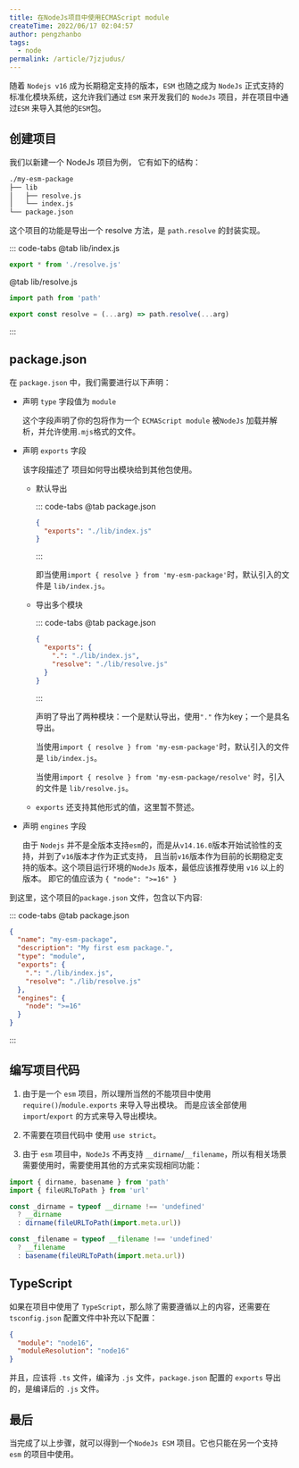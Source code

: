 ```yaml
---
title: 在NodeJs项目中使用ECMAScript module
createTime: 2022/06/17 02:04:57
author: pengzhanbo
tags:
  - node
permalink: /article/7jzjudus/
---
```


随着 `Nodejs v16` 成为长期稳定支持的版本，`ESM` 也随之成为 `NodeJs` 正式支持的标准化模块系统，这允许我们通过
`ESM` 来开发我们的 `NodeJs` 项目，并在项目中通过`ESM` 来导入其他的`ESM`包。

<!-- more -->

## 创建项目

我们以新建一个 NodeJs 项目为例， 它有如下的结构：
```sh
./my-esm-package
├── lib
│   ├── resolve.js
│   └── index.js
└── package.json
```

这个项目的功能是导出一个 resolve 方法，是 `path.resolve` 的封装实现。

::: code-tabs
@tab lib/index.js
```js
export * from './resolve.js'

```

@tab lib/resolve.js
```js
import path from 'path'

export const resolve = (...arg) => path.resolve(...arg)
```
:::

## package.json

在 `package.json` 中，我们需要进行以下声明：

- 声明 `type` 字段值为 `module`
  
  这个字段声明了你的包将作为一个 `ECMAScript module` 被`NodeJs` 加载并解析，并允许使用`.mjs`格式的文件。

- 声明 `exports` 字段
  
  该字段描述了 项目如何导出模块给到其他包使用。

  - 默认导出
    
    ::: code-tabs
    @tab package.json
    ```json
    {
      "exports": "./lib/index.js"
    }
    ```
    :::

    即当使用`import { resolve } from 'my-esm-package'`时，默认引入的文件是 `lib/index.js`。
  
  - 导出多个模块
    
    ::: code-tabs
    @tab package.json
    ```json
    {
      "exports": {
        ".": "./lib/index.js",
        "resolve": "./lib/resolve.js"
      }
    }
    ```
    :::

    声明了导出了两种模块：一个是默认导出，使用`"."` 作为key；一个是具名导出。

    当使用`import { resolve } from 'my-esm-package'`时，默认引入的文件是 `lib/index.js`。

    当使用`import { resolve } from 'my-esm-package/resolve'` 时，引入的文件是 `lib/resolve.js`。

  - `exports` 还支持其他形式的值，这里暂不赘述。

- 声明 `engines` 字段
  
  由于 `Nodejs` 并不是全版本支持`esm`的，而是从`v14.16.0`版本开始试验性的支持，并到了`v16`版本才作为正式支持，
  且当前`v16`版本作为目前的长期稳定支持的版本。这个项目运行环境的`NodeJs` 版本，最低应该推荐使用 `v16` 以上的版本。
  即它的值应该为 `{ "node": ">=16" }`

到这里，这个项目的`package.json` 文件，包含以下内容:

::: code-tabs
@tab package.json
```json
{
  "name": "my-esm-package",
  "description": "My first esm package.",
  "type": "module",
  "exports": {
    ".": "./lib/index.js",
    "resolve": "./lib/resolve.js"
  },
  "engines": {
    "node": ">=16"
  }
}
```
:::

## 编写项目代码

1. 由于是一个 `esm` 项目，所以理所当然的不能项目中使用 `require()`/`module.exports` 来导入导出模块。
而是应该全部使用`import`/`export` 的方式来导入导出模块。

2. 不需要在项目代码中 使用 `use strict`。

3. 由于 `esm` 项目中，`NodeJs` 不再支持 `__dirname`/`__filename`，所以有相关场景需要使用时，需要使用其他的方式来实现相同功能：
  ```js
  import { dirname, basename } from 'path'
  import { fileURLToPath } from 'url'

  const _dirname = typeof __dirname !== 'undefined'
    ? __dirname
    : dirname(fileURLToPath(import.meta.url))
  
  const _filename = typeof __filename !== 'undefined'
    ? __filename
    : basename(fileURLToPath(import.meta.url))
  ```
## TypeScript

如果在项目中使用了 `TypeScript`，那么除了需要遵循以上的内容，还需要在 `tsconfig.json` 配置文件中补充以下配置：

```json
{
  "module": "node16",
  "moduleResolution": "node16"
}
```

并且，应该将 `.ts` 文件，编译为 `.js` 文件，`package.json` 配置的 `exports` 导出的，是编译后的 `.js` 文件。

## 最后

当完成了以上步骤，就可以得到一个`NodeJs ESM` 项目。它也只能在另一个支持 `esm` 的项目中使用。
